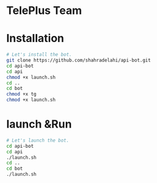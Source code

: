 # TelePlus Team


# Installation

```sh
# Let's install the bot.
git clone https://github.com/shahradelahi/api-bot.git
cd api-bot
cd api
chmod +x launch.sh
cd ..
cd bot
chmod +x tg
chmod +x launch.sh
```

# Iaunch &Run

```sh
# Let's launch the bot.
cd api-bot
cd api
./launch.sh
cd ..
cd bot
./launch.sh
```
